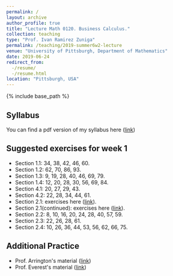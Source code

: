 ```yaml
---
permalink: /
layout: archive
author_profile: true
title: "Lecture Math 0120. Business Calculus."
collection: teaching
type: "Prof. Ivan Ramirez Zuniga"
permalink: /teaching/2019-summer6w2-lecture
venue: "University of Pittsburgh, Department of Mathematics"
date: 2019-06-24
redirect_from:
  -/resume/
  -/resume.html
location: "Pittsburgh, USA"
---
```



{% include base_path %}
## Syllabus
You can find a pdf version of my syllabus here ([link](https://ivanrazu.github.io/files/Syllabus.pdf))

## Suggested exercises for week 1
* Section 1.1: 34, 38, 42, 46, 60.
* Section 1.2: 62, 70, 86, 93.
* Section 1.3: 9, 19, 28, 40, 46, 69, 79.
* Section 1.4: 12, 20, 28, 30, 56, 69, 84.
* Section 4.1: 20, 27, 29, 43.
* Section 4.2: 22, 28, 34, 44, 61.
* Section 2.1: exercises here ([link](https://ivanrazu.github.io/files/exc_sect2.1.pdf)).
* Section 2.1(continued): exercises here ([link](https://ivanrazu.github.io/files/exc_sect2.1_continued.pdf)).
* Section 2.2: 8, 10, 16, 20, 24, 28, 40, 57, 59.
* Section 2.3: 22, 26, 28, 61.
* Section 2.4: 10, 26, 36, 44, 53, 56, 62, 66, 75.
## Additional Practice
* Prof. Arrington's material ([link](http://www.math.pitt.edu/~earr/Math-1020/Math0120Base.html))
* Prof. Everest's material ([link](http://www.math.pitt.edu/~evt3/0120/))
